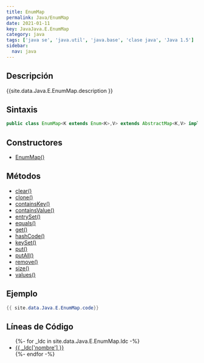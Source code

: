 ```yaml
---
title: EnumMap
permalink: Java/EnumMap
date: 2021-01-11
key: JavaJava.E.EnumMap
category: java
tags: ['java se', 'java.util', 'java.base', 'clase java', 'Java 1.5']
sidebar: 
  nav: java
---
```


## Descripción
{{site.data.Java.E.EnumMap.description }}

## Sintaxis
~~~java
public class EnumMap<K extends Enum<K>,V> extends AbstractMap<K,V> implements Serializable, Cloneable
~~~

## Constructores
* [EnumMap()](/Java/EnumMap/EnumMap/)

## Métodos
* [clear()](/Java/EnumMap/clear)
* [clone()](/Java/EnumMap/clone)
* [containsKey()](/Java/EnumMap/containsKey)
* [containsValue()](/Java/EnumMap/containsValue)
* [entrySet()](/Java/EnumMap/entrySet)
* [equals()](/Java/EnumMap/equals)
* [get()](/Java/EnumMap/get)
* [hashCode()](/Java/EnumMap/hashCode)
* [keySet()](/Java/EnumMap/keySet)
* [put()](/Java/EnumMap/put)
* [putAll()](/Java/EnumMap/putAll)
* [remove()](/Java/EnumMap/remove)
* [size()](/Java/EnumMap/size)
* [values()](/Java/EnumMap/values)

## Ejemplo
~~~java
{{ site.data.Java.E.EnumMap.code}}
~~~

## Líneas de Código
<ul>
{%- for _ldc in site.data.Java.E.EnumMap.ldc -%}
   <li>
       <a href="{{_ldc['url'] }}">{{ _ldc['nombre'] }}</a>
   </li>
{%- endfor -%}
</ul>
